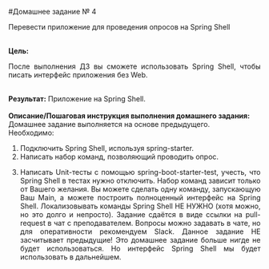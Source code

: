 #Домашнее задание № 4
<p align="justify">Перевести приложение для проведения опросов на Spring Shell</p>
<br>
<b>Цель:</b> 
<p align="justify">После выполнения ДЗ вы сможете использовать Spring Shell, чтобы писать интерфейс приложения без Web.
</p>
<br>
<b>Результат:</b> Приложение на Spring Shell.
<br><br>
<b>Описание/Пошаговая инструкция выполнения домашнего задания:</b>
<br>Домашнее задание выполняется на основе предыдущего.
<br>Необходимо:
<ol start="1">
<li>Подключить Spring Shell, используя spring-starter.
<li>Написать набор команд, позволяющий проводить опрос.
<li><p align="justify">Написать Unit-тесты с помощью spring-boot-starter-test, учесть, что Spring Shell в тестах нужно отключить. Набор команд зависит только от Вашего желания. Вы можете сделать одну команду, запускающую Ваш Main, а можете построить полноценный интерфейс на Spring Shell. Локализовывать команды Spring Shell НЕ НУЖНО (хотя можно, но это долго и непросто). Задание сдаётся в виде ссылки на pull-request в чат с преподавателем. Вопросы можно задавать в чате, но для оперативности рекомендуем Slack. Данное задание НЕ засчитывает предыдущие! Это домашнее задание больше нигде не будет использоваться. Но интерфейс Spring Shell мы будет использовать в дальнейшем.
</p>
</ol>
